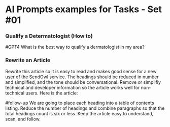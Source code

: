 # AI Prompts examples for Tasks - Set #01


### Qualify a Determatologist (How to)
#GPT4
What is the best way to qualify a dermatologist in my area?

### Rewrite an Article
Rewrite this article so it is easy to read and makes good sense for a new user of the SendOwl service. The headings should be reduced in number and simplified, and the tone should be conversational. Remove or simplifiy technical and developer information so the article works well for non-technical users. Here is the article:

#follow-up
We are going to place each heading into a table of contents listing. Reduce the number of headings and combine paragraphs so that the total headings count is six or less. Keep the article easy to understand, scan, and follow.

